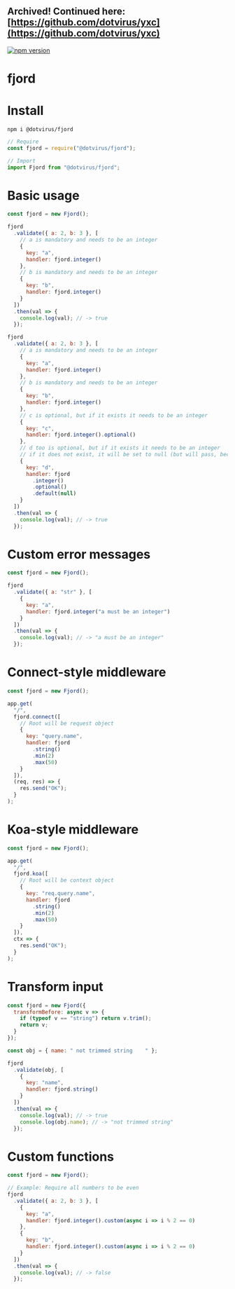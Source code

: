## Archived! Continued here: [https://github.com/dotvirus/yxc](https://github.com/dotvirus/yxc)

[![npm version](https://badge.fury.io/js/%40dotvirus%2Ffjord.svg)](https://badge.fury.io/js/%40dotvirus%2Ffjord)

# fjord

# Install

```
npm i @dotvirus/fjord
```

```javascript
// Require
const fjord = require("@dotvirus/fjord");
```

```typescript
// Import
import Fjord from "@dotvirus/fjord";
```

# Basic usage

```javascript
const fjord = new Fjord();

fjord
  .validate({ a: 2, b: 3 }, [
    // a is mandatory and needs to be an integer
    {
      key: "a",
      handler: fjord.integer()
    },
    // b is mandatory and needs to be an integer
    {
      key: "b",
      handler: fjord.integer()
    }
  ])
  .then(val => {
    console.log(val); // -> true
  });

fjord
  .validate({ a: 2, b: 3 }, [
    // a is mandatory and needs to be an integer
    {
      key: "a",
      handler: fjord.integer()
    },
    // b is mandatory and needs to be an integer
    {
      key: "b",
      handler: fjord.integer()
    },
    // c is optional, but if it exists it needs to be an integer
    {
      key: "c",
      handler: fjord.integer().optional()
    },
    // d too is optional, but if it exists it needs to be an integer
    // if it does not exist, it will be set to null (but will pass, because defaults skip any rules)
    {
      key: "d",
      handler: fjord
        .integer()
        .optional()
        .default(null)
    }
  ])
  .then(val => {
    console.log(val); // -> true
  });
```

# Custom error messages

```javascript
const fjord = new Fjord();

fjord
  .validate({ a: "str" }, [
    {
      key: "a",
      handler: fjord.integer("a must be an integer")
    }
  ])
  .then(val => {
    console.log(val); // -> "a must be an integer"
  });
```

# Connect-style middleware

```javascript
const fjord = new Fjord();

app.get(
  "/",
  fjord.connect([
    // Root will be request object
    {
      key: "query.name",
      handler: fjord
        .string()
        .min(2)
        .max(50)
    }
  ]),
  (req, res) => {
    res.send("OK");
  }
);
```

# Koa-style middleware

```javascript
const fjord = new Fjord();

app.get(
  "/",
  fjord.koa([
    // Root will be context object
    {
      key: "req.query.name",
      handler: fjord
        .string()
        .min(2)
        .max(50)
    }
  ]),
  ctx => {
    res.send("OK");
  }
);
```

# Transform input

```javascript
const fjord = new Fjord({
  transformBefore: async v => {
    if (typeof v == "string") return v.trim();
    return v;
  }
});

const obj = { name: " not trimmed string    " };

fjord
  .validate(obj, [
    {
      key: "name",
      handler: fjord.string()
    }
  ])
  .then(val => {
    console.log(val); // -> true
    console.log(obj.name); // -> "not trimmed string"
  });
```

# Custom functions

```javascript
const fjord = new Fjord();

// Example: Require all numbers to be even
fjord
  .validate({ a: 2, b: 3 }, [
    {
      key: "a",
      handler: fjord.integer().custom(async i => i % 2 == 0)
    },
    {
      key: "b",
      handler: fjord.integer().custom(async i => i % 2 == 0)
    }
  ])
  .then(val => {
    console.log(val); // -> false
  });
```
